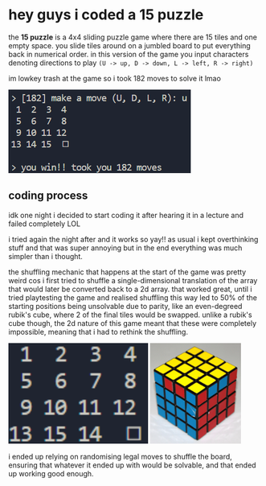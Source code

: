# hey guys i coded a 15 puzzle

the **15 puzzle** is a 4x4 sliding puzzle game where there are 15 tiles and one empty space. you slide tiles around on a jumbled board to put everything back in numerical order. in this version of the game you input characters denoting directions to play `(U -> up, D -> down, L -> left, R -> right)`

im lowkey trash at the game so i took 182 moves to solve it lmao

![screenshot of the game](img/win.png)

## coding process

idk one night i decided to start coding it after hearing it in a lecture and failed completely LOL

i tried again the night after and it works so yay!! as usual i kept overthinking stuff and that was super annoying but in the end everything was much simpler than i thought. 

the shuffling mechanic that happens at the start of the game was pretty weird cos i first tried to shuffle a single-dimensional translation of the array that would later be converted back to a 2d array. that worked great, until i tried playtesting the game and realised shuffling this way led to 50% of the starting positions being unsolvable due to parity, like an even-degreed rubik's cube, where 2 of the final tiles would be swapped. unlike a rubik's cube though, the 2d nature of this game meant that these were completely impossible, meaning that i had to rethink the shuffling.

<img src="img/parity.png" alt="screenshot of parity" height="200"/>
<img src="img/cubeparity.jpg" alt="screenshot of rubiks cube parity" height="200"/>

i ended up relying on randomising legal moves to shuffle the board, ensuring that whatever it ended up with would be solvable, and that ended up working good enough.

